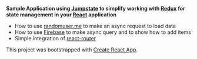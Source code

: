 **Sample Application using [Jumpstate](https://github.com/jumpsuit/jumpstate) to simplify working with [Redux](https://github.com/reactjs/redux) for state management in your [React](https://facebook.github.io/react/) application**
- How to use [randomuser.me](https://randomuser.me/) to make an async request to load data
- How to use [Firebase](http://www.firebase.com/) to make async query and to show how to add items
- Simple integration of [react-router](https://github.com/ReactTraining/react-router)

This project was bootstrapped with [Create React App](https://github.com/facebookincubator/create-react-app).
